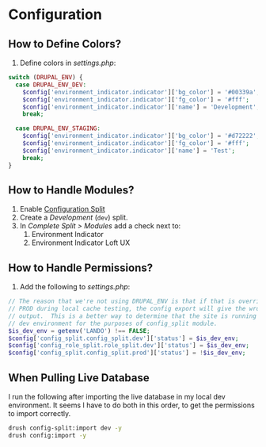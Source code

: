 # Configuration


## How to Define Colors?

1. Define colors in _settings.php_:

```php
switch (DRUPAL_ENV) {
  case DRUPAL_ENV_DEV:
    $config['environment_indicator.indicator']['bg_color'] = '#00339a';
    $config['environment_indicator.indicator']['fg_color'] = '#fff';
    $config['environment_indicator.indicator']['name'] = 'Development';
    break;

  case DRUPAL_ENV_STAGING:
    $config['environment_indicator.indicator']['bg_color'] = '#d72222';
    $config['environment_indicator.indicator']['fg_color'] = '#fff';
    $config['environment_indicator.indicator']['name'] = 'Test';
    break;
}
```

## How to Handle Modules?

1. Enable [Configuration Split](https://www.drupal.org/project/config_split)
1. Create a _Development_ (`dev`) split.
1. In _Complete Split > Modules_ add a check next to:
    1. Environment Indicator
    1. Environment Indicator Loft UX

## How to Handle Permissions?

1. Add the following to _settings.php_:

```php
// The reason that we're not using DRUPAL_ENV is that if that is overridden to
// PROD during local cache testing, the config export will give the wrong
// output.  This is a better way to determine that the site is running for a
// dev environment for the purposes of config_split module.
$is_dev_env = getenv('LANDO') !== FALSE;
$config['config_split.config_split.dev']['status'] = $is_dev_env;
$config['config_role_split.role_split.dev']['status'] = $is_dev_env;
$config['config_split.config_split.prod']['status'] = !$is_dev_env;
```

## When Pulling Live Database

I run the following after importing the live database in my local dev environment.  It seems I have to do both in this order, to get the permissions to import correctly.

```bash
drush config-split:import dev -y
drush config:import -y
```
